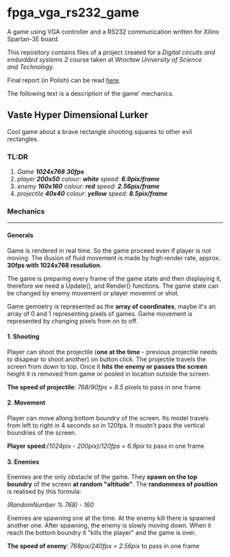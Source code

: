 # fpga_vga_rs232_game
A game using VGA controller and a RS232 communication written for Xilinx Spartan-3E board.

This repository contains files of a project created for a _Digital circuits and embedded systems 2_ course taken at _Wrocław University of Science and Technology_.

Final report (in Polish) can be read [here](final-report.pdf).


The following text is a description of the game' mechanics.


## Vaste Hyper Dimensional Lurker
Cool game about a brave rectangle shooting squares to other evil rectangles.

### TL:DR
1. _Game **1024x768** **30fps**_
2. _player **200x50** colour: **white** speed: **6.9pix/frame**_
1. _enemy **160x160** colour: **red** speed: **2.56pix/frame**_
4. _projectile **40x40** colour: **yellow** speed: **8.5pix/frame**_

### Mechanics
***
#### Generals
Game is rendered in real time. So the game proceed even if player is not moving. The illusion of fluid movement is made by high render rate, approx. **30fps with 1024x768 resolution**. 

The game is preparing every frame of the game state and then displaying it, therefore we need a Update(), and Render() functions. The game state can be changed by enemy movement or player movemnt or shot. 

Game gemoetry is represented as the **array of coordinates**, maybe it's an array of 0 and 1 representing pixels of games. Game movement is represented by changing pixels from on to off.

#### 1. Shooting
Player can shoot the projectile (**one at the time** - previous projectile needs to disapear to shoot another) on button click. The projectile travels the screen from down to top. Once it **hits the enemy or passes the screen** height it is removed from game or pooled in location outside the screen.  

**The speed of projectile**: _768/90fps = 8.5_ pixels to pass in one frame


#### 2. Movement
Player can move allong bottom boundry of the screen. Its model travels from left to right in 4 seconds so in 120fps. It mustn't pass the vertical boundries of the screen. 

**Player speed**:_(1024pix - 200pix)/120fps =  6.9pix_ to pass in one frame


#### 3. Enemies
Enemies are the only obstacle of the game. They **spawn on the top boundry** of the screen **at random "altitude"**. The **randomness of position** is realised by this formula:

_(RandomNumber % 768) - 160_

Enemies are spawning one at the time. At the enemy kill there is spawned another one. 
After spawning, the enemy is slowly moving down. When it reach the bottom boundry it "kills the player" and the game is over.

**The speed of enemy**: _768pix/240fps = 2.56pix_  to pass in one frame
